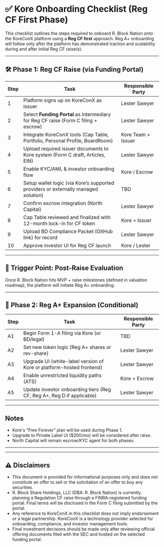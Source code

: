# ✅ Kore Onboarding Checklist (Reg CF First Phase)

This checklist outlines the steps required to onboard R. Block Nation onto the KoreConX platform using a **Reg CF first** approach. Reg A+ onboarding will follow only after the platform has demonstrated traction and scalability during and after initial Reg CF raise(s).

---

## 🛠️ Phase 1: Reg CF Raise (via Funding Portal)

| Step | Task | Responsible Party |
|------|------|-------------------|
| 1    | Platform signs up on KoreConX as issuer | Lester Sawyer |
| 2    | Select **Funding Portal** as intermediary for Reg CF raise (Form C filing + escrow) | Lester Sawyer |
| 3    | Integrate KoreConX tools (Cap Table, Portfolio, Personal Profile, BoardRoom) | Kore Team + Issuer |
| 4    | Upload required issuer documents to Kore system (Form C draft, Articles, EIN) | Lester Sawyer |
| 5    | Enable KYC/AML & investor onboarding flow | Kore / Escrow |
| 6    | Setup wallet logic (via Kore’s supported providers or externally managed solution) | TBD |
| 7    | Confirm escrow integration (North Capital) | Lester Sawyer |
| 8    | Cap Table reviewed and finalized with 12-month lock-in for CF token | Kore + Issuer |
| 9    | Upload BD Compliance Packet (GitHub link) for record | Lester Sawyer |
| 10   | Approve investor UI for Reg CF launch | Kore / Lester |

---

## 🚀 Trigger Point: Post-Raise Evaluation

Once R. Block Nation hits MVP + raise milestones (defined in valuation roadmap), the platform will initiate Reg A+ onboarding.

---

## 🧱 Phase 2: Reg A+ Expansion (Conditional)

| Step | Task | Responsible Party |
|------|------|-------------------|
| A1   | Begin Form 1-A filing via Kore (or BD/legal) | TBD |
| A2   | Set new token logic (Reg A+ shares or rev-share) | Lester Sawyer |
| A3   | Upgrade UI (white-label version of Kore or platform-hosted frontend) | Lester Sawyer |
| A4   | Enable unrestricted liquidity paths (ATS) | Kore + Escrow |
| A5   | Update investor onboarding tiers (Reg CF, Reg A+, Reg D if applicable) | Lester Sawyer |

---

## Notes

- Kore's “Free Forever” plan will be used during Phase 1.
- Upgrade to Private Label UI ($200/mo) will be considered after raise.
- North Capital will remain escrow/KYC agent for both phases.

---

---

## ⚠️ Disclaimers

- This document is provided for informational purposes only and does not constitute an offer to sell or the solicitation of an offer to buy any securities.
- R. Block Share Holdings, LLC (DBA: R. Block Nation) is currently planning a Regulation CF raise through a FINRA-registered funding portal. Final terms will be disclosed in the Form C filing submitted by the portal.
- Any reference to KoreConX in this checklist does not imply endorsement or a legal partnership. KoreConX is a technology provider selected for onboarding, compliance, and investor management tools.
- Final investment decisions should be made only after reviewing official offering documents filed with the SEC and hosted on the selected funding portal.

